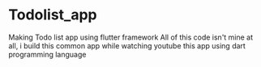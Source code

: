 # Todolist_app
Making Todo list app using flutter framework
All of this code isn't mine at all, i build this common app while watching youtube
this app using dart programming language
